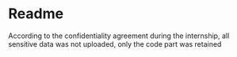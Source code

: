# Readme

According to the confidentiality agreement during the internship, all sensitive data was not uploaded, only the code part was retained
